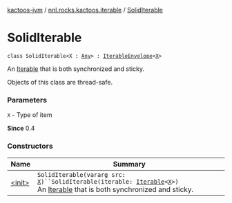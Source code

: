 [kactoos-jvm](../../index.md) / [nnl.rocks.kactoos.iterable](../index.md) / [SolidIterable](./index.md)

# SolidIterable

`class SolidIterable<X : `[`Any`](https://kotlinlang.org/api/latest/jvm/stdlib/kotlin/-any/index.html)`> : `[`IterableEnvelope`](../-iterable-envelope/index.md)`<`[`X`](index.md#X)`>`

An [Iterable](https://kotlinlang.org/api/latest/jvm/stdlib/kotlin.collections/-iterable/index.html) that is both synchronized and sticky.

Objects of this class are thread-safe.

### Parameters

`X` - Type of item

**Since**
0.4

### Constructors

| Name | Summary |
|---|---|
| [&lt;init&gt;](-init-.md) | `SolidIterable(vararg src: `[`X`](index.md#X)`)``SolidIterable(iterable: `[`Iterable`](https://kotlinlang.org/api/latest/jvm/stdlib/kotlin.collections/-iterable/index.html)`<`[`X`](index.md#X)`>)`<br>An [Iterable](https://kotlinlang.org/api/latest/jvm/stdlib/kotlin.collections/-iterable/index.html) that is both synchronized and sticky. |
